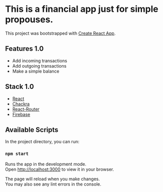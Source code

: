 # This is a financial app just for simple propouses.

This project was bootstrapped with [Create React App](https://github.com/facebook/create-react-app).

## Features 1.0
- Add incoming transactions
- Add outgoing transactions
- Make a simple balance

## Stack 1.0
- [React](https://reactjs.org/)
- [Chackra](https://chakra-ui.com/)
- [React-Router](https://reacttraining.com/react-router/web/guides/quick-start)
- [Firebase](https://firebase.google.com/)

## Available Scripts

In the project directory, you can run:

### `npm start`

Runs the app in the development mode.\
Open [http://localhost:3000](http://localhost:3000) to view it in your browser.

The page will reload when you make changes.\
You may also see any lint errors in the console.
